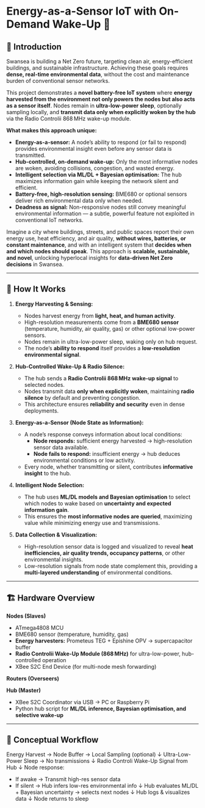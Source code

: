 # Energy-as-a-Sensor IoT with On-Demand Wake-Up 🌱

## 🌟 Introduction

Swansea is building a Net Zero future, targeting clean air, energy-efficient buildings, and sustainable infrastructure. Achieving these goals requires **dense, real-time environmental data**, without the cost and maintenance burden of conventional sensor networks.  

This project demonstrates a **novel battery-free IoT system** where **energy harvested from the environment not only powers the nodes but also acts as a sensor itself**. Nodes remain in **ultra-low-power sleep**, optionally sampling locally, and **transmit data only when explicitly woken by the hub** via the Radio Controlii 868 MHz wake-up module.  

**What makes this approach unique:**  
- **Energy-as-a-sensor:** A node’s ability to respond (or fail to respond) provides environmental insight even before any sensor data is transmitted.  
- **Hub-controlled, on-demand wake-up:** Only the most informative nodes are woken, avoiding collisions, congestion, and wasted energy.  
- **Intelligent selection via ML/DL + Bayesian optimisation:** The hub maximizes information gain while keeping the network silent and efficient.  
- **Battery-free, high-resolution sensing:** BME680 or optional sensors deliver rich environmental data only when needed.  
- **Deadness as signal:** Non-responsive nodes still convey meaningful environmental information — a subtle, powerful feature not exploited in conventional IoT networks.  

Imagine a city where buildings, streets, and public spaces report their own energy use, heat efficiency, and air quality, **without wires, batteries, or constant maintenance**, and with an intelligent system that **decides when and which nodes should speak**. This approach is **scalable, sustainable, and novel**, unlocking hyperlocal insights for **data-driven Net Zero decisions** in Swansea.  

---

## 🌟 How It Works

1. **Energy Harvesting & Sensing:**  
   - Nodes harvest energy from **light, heat, and human activity**.  
   - High-resolution measurements come from a **BME680 sensor** (temperature, humidity, air quality, gas) or other optional low-power sensors.  
   - Nodes remain in ultra-low-power sleep, waking only on hub request.  
   - The node’s **ability to respond** itself provides a **low-resolution environmental signal**.

2. **Hub-Controlled Wake-Up & Radio Silence:**  
   - The hub sends a **Radio Controlii 868 MHz wake-up signal** to selected nodes.  
   - Nodes transmit data **only when explicitly woken**, maintaining **radio silence** by default and preventing congestion.  
   - This architecture ensures **reliability and security** even in dense deployments.

3. **Energy-as-a-Sensor (Node State as Information):**  
   - A node’s response conveys information about local conditions:  
     - **Node responds:** sufficient energy harvested → high-resolution sensor data available.  
     - **Node fails to respond:** insufficient energy → hub deduces environmental conditions or low activity.  
   - Every node, whether transmitting or silent, contributes **informative insight** to the hub.

4. **Intelligent Node Selection:**  
   - The hub uses **ML/DL models and Bayesian optimisation** to select which nodes to wake based on **uncertainty and expected information gain**.  
   - This ensures the **most informative nodes are queried**, maximizing value while minimizing energy use and transmissions.

5. **Data Collection & Visualization:**  
   - High-resolution sensor data is logged and visualized to reveal **heat inefficiencies, air quality trends, occupancy patterns**, or other environmental insights.  
   - Low-resolution signals from node state complement this, providing a **multi-layered understanding** of environmental conditions.

---

## 🏗️ Hardware Overview

**Nodes (Slaves)**  
- ATmega4808 MCU  
- BME680 sensor (temperature, humidity, gas)  
- **Energy harvesters:** Prometeus TEG + Epishine OPV → supercapacitor buffer  
- **Radio Controlii Wake-Up Module (868 MHz)** for ultra-low-power, hub-controlled operation  
- XBee S2C End Device (for multi-node mesh forwarding)

**Routers (Overseers)**

**Hub (Master)**  
- XBee S2C Coordinator via USB → PC or Raspberry Pi  
- Python hub script for **ML/DL inference, Bayesian optimisation, and selective wake-up**

---

## 🔄 Conceptual Workflow

Energy Harvest → Node Buffer → Local Sampling (optional)
↓
Ultra-Low-Power Sleep → No transmissions
↓
Radio Controli Wake-Up Signal from Hub
↓
Node response:
- If awake → Transmit high-res sensor data
- If silent → Hub infers low-res environmental info
↓
Hub evaluates ML/DL + Bayesian uncertainty → selects next nodes
↓
Hub logs & visualizes data
↓
Node returns to sleep


